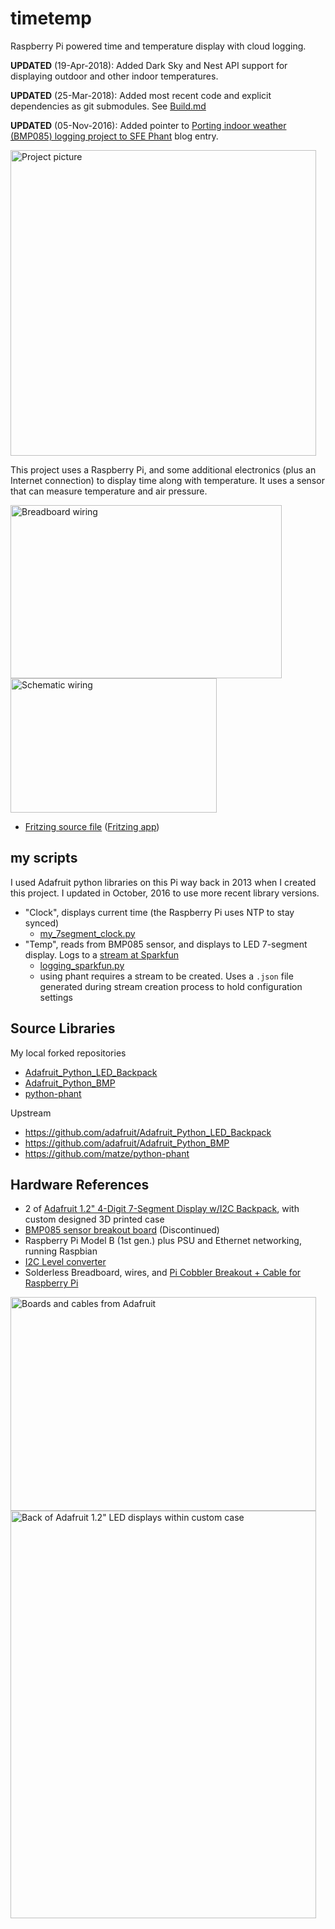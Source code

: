 # timetemp

Raspberry Pi powered time and temperature display with cloud logging.

**UPDATED** (19-Apr-2018): Added Dark Sky and Nest API support for displaying outdoor and other indoor temperatures.

**UPDATED** (25-Mar-2018): Added most recent code and explicit dependencies as git submodules. See [Build.md](install/Build.md)

**UPDATED** (05-Nov-2016): Added pointer to [Porting indoor weather (BMP085) logging project to SFE Phant](http://github.crookster.org/Moving-Indoor-Weather-Logging-To-Phant/) blog entry.

<img src="https://github.com/idcrook/timetemp/raw/master/images/Updated_Final.jpg" alt="Project picture" width="489" height="489" />

This project uses a Raspberry Pi, and some additional electronics (plus an Internet connection) to display time along with temperature. It uses a sensor that can measure temperature and air pressure.

<img src="https://github.com/idcrook/timetemp/raw/master/images/BreadboardWiring_fritzing.png" alt="Breadboard wiring" width="434" height="277" /> <img src="https://github.com/idcrook/timetemp/raw/master/images/Schematic_fritzing.png" alt="Schematic wiring" width="330" height="215" />

 - [Fritzing source file](https://github.com/idcrook/timetemp/raw/master/src/timetemp_sketch.fzz) ([Fritzing app](http://fritzing.org/home/))




## my scripts

I used Adafruit python libraries on this Pi way back in 2013 when I created this project. I updated in October, 2016 to use more recent library versions.

 - "Clock", displays current time (the Raspberry Pi uses NTP to stay synced)
   - [my_7segment_clock.py](https://github.com/idcrook/Adafruit_Python_LED_Backpack/blob/master/examples/my_7segment_clock.py)
 - "Temp", reads from BMP085 sensor, and displays to LED 7-segment display. Logs to a [stream at Sparkfun](https://data.sparkfun.com/streams/o8gab0Q996fNz2lW6gdr)
   - [logging_sparkfun.py](https://github.com/idcrook/Adafruit_Python_BMP/blob/master/examples/logging_sparkfun.py)
   - using phant requires a stream to be created. Uses a `.json` file generated during stream creation process to hold configuration settings

## Source Libraries

My local forked repositories

 - [Adafruit_Python_LED_Backpack](https://github.com/idcrook/Adafruit_Python_LED_Backpack)
 - [Adafruit_Python_BMP](https://github.com/idcrook/Adafruit_Python_BMP)
 - [python-phant](https://github.com/matze/python-phant)

Upstream

 - https://github.com/adafruit/Adafruit_Python_LED_Backpack
 - https://github.com/adafruit/Adafruit_Python_BMP
 - https://github.com/matze/python-phant

## Hardware References

 - 2 of [Adafruit 1.2" 4-Digit 7-Segment Display w/I2C Backpack](https://www.adafruit.com/product/1268), with custom designed 3D printed case
 - [BMP085 sensor breakout board](https://www.adafruit.com/product/391) (Discontinued)
 - Raspberry Pi Model B (1st gen.) plus PSU and Ethernet networking, running Raspbian
 - [I2C Level converter](https://www.adafruit.com/product/757)
 - Solderless Breadboard, wires, and [Pi Cobbler Breakout + Cable for Raspberry Pi](https://www.adafruit.com/products/914)

<img src="https://github.com/idcrook/timetemp/raw/master/images/AdafruitBoards.jpg" alt="Boards and cables from Adafruit" width="489" height="342" />

<img src="https://github.com/idcrook/timetemp/raw/master/images/7SegLEDpanels.JPG" alt="Back of Adafruit 1.2&quot; LED displays within custom case" width="489" height="652" />

